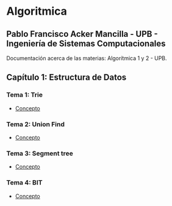 # Algoritmica

**Pablo Francisco Acker Mancilla** -
**UPB** -
**Ingeniería de Sistemas Computacionales**
-------------------------------------------------
Documentación acerca de las materias: Algorítmica 1 y 2 - UPB.

## Capítulo 1: Estructura de Datos
### Tema 1: Trie
- [Concepto](https://github.com/PabloAcker/Algoritmica/tree/main/Cap1%20Estructura%20de%20Datos/Trie)
### Tema 2: Union Find
- [Concepto](https://github.com/PabloAcker/Algoritmica/tree/main/Cap1%20Estructura%20de%20Datos/Union%20Find)
### Tema 3: Segment tree
- [Concepto](https://github.com/PabloAcker/Algoritmica/tree/main/Cap1%20Estructura%20de%20Datos/Segment%20Tree)
### Tema 4: BIT
- [Concepto](https://github.com/PabloAcker/Algoritmica/tree/main/Cap1%20Estructura%20de%20Datos/BIT)
